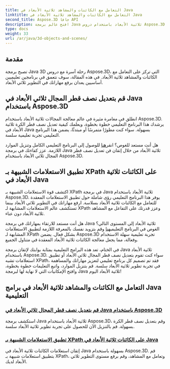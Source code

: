 ```yaml
---
title: التعامل مع الكائنات والمشاهد ثلاثية الأبعاد في Java
linktitle: التعامل مع الكائنات والمشاهد ثلاثية الأبعاد في Java
second_title: Aspose.3D جافا API
description: افتح عالم برمجة Java ثلاثية الأبعاد باستخدام دروس Aspose.3D. تعلم كيفية تعديل نصف قطر الكرة وتطبيق الاستعلامات المشابهة لـ XPath دون عناء من أجل التطوير السلس ثلاثي الأبعاد.
type: docs
weight: 33
url: /ar/java/3d-objects-and-scenes/
---
```

## مقدمة

تصبح برمجة Java 3D رحلة آسرة مع دروس Aspose.3D، التي تركز على التعامل مع الكائنات والمشاهد ثلاثية الأبعاد. في هذه المقالة، سوف نتعمق في برنامجين تعليميين أساسيين يعدان برفع مهاراتك في التطوير ثلاثي الأبعاد.

## قم بتعديل نصف قطر المجال ثلاثي الأبعاد في Java باستخدام Aspose.3D
انطلق في مغامرة مثيرة في عالم معالجة المجالات ثلاثية الأبعاد باستخدام Aspose.3D. يرشدك هذا البرنامج التعليمي خطوة بخطوة، ويعلمك كيفية تعديل نصف قطر الكرة ثلاثية الأبعاد في Java بسهولة. سواء كنت مطورًا متمرسًا أو مبتدئًا، يضمن هذا البرنامج التعليمي تجربة تعليمية سلسة.

 هل أنت مستعد للغوص؟ انقر[هنا](./modify-sphere-radius/) للوصول إلى البرنامج التعليمي الكامل وتنزيل الموارد اللازمة. عزز كفاءتك في برمجة Java ثلاثية الأبعاد من خلال إتقان فن تعديل نصف قطر المجال ثلاثي الأبعاد باستخدام Aspose.3D.

## تطبيق الاستعلامات الشبيهة بـ XPath على الكائنات ثلاثية الأبعاد في Java
اكتشف قوة الاستعلامات الشبيهة بـ XPath في برمجة Java ثلاثية الأبعاد باستخدام Aspose.3D. يوفر هذا البرنامج التعليمي رؤى شاملة حول تطبيق الاستعلامات المعقدة للتعامل مع الكائنات ثلاثية الأبعاد بسلاسة. ارفع مهاراتك في التطوير ثلاثي الأبعاد بينما تستكشف عالم الاستعلامات المشابهة لـ XPath وعزز قدرتك على التفاعل مع المشاهد ثلاثية الأبعاد دون عناء.

 هل أنت مستعد للارتقاء بمهاراتك في برمجة Java ثلاثية الأبعاد إلى المستوى التالي؟ الغوص في البرنامج التعليمي[هنا](./xpath-like-object-queries/) وقم بتزويد نفسك بالمعرفة اللازمة لتطبيق الاستعلامات المشابهة لـ XPath بشكل فعال. يضمن Aspose.3D تجربة تعليمية سهلة الاستخدام وفعالة، مما يجعل معالجة الكائنات ثلاثية الأبعاد المعقدة في متناول الجميع.

في الختام، تعد هذه البرامج التعليمية بمثابة بوابتك لإتقان برمجة Java ثلاثية الأبعاد باستخدام Aspose.3D. سواء كنت تقوم بتعديل نصف قطر المجال ثلاثي الأبعاد أو تطبيق استعلامات تشبه XPath، فقد تم تصميم كل برنامج تعليمي لتعزيز مهاراتك والمساهمة في تجربة تطوير ثلاثية الأبعاد سلسة. قم بتنزيل الموارد، واتبع التعليمات خطوة بخطوة، وافتح الإمكانيات التي لا نهاية لها لبرمجة Java ثلاثية الأبعاد اليوم!
## التعامل مع الكائنات والمشاهد ثلاثية الأبعاد في برامج Java التعليمية
### [قم بتعديل نصف قطر المجال ثلاثي الأبعاد في Java باستخدام Aspose.3D](./modify-sphere-radius/)
استكشف برمجة Java ثلاثية الأبعاد باستخدام Aspose.3D، وقم بتعديل نصف قطر الكرة بسهولة. قم بالتنزيل الآن للحصول على تجربة تطوير ثلاثية الأبعاد سلسة.
### [تطبيق الاستعلامات الشبيهة بـ XPath على الكائنات ثلاثية الأبعاد في Java](./xpath-like-object-queries/)
إتقان استعلامات الكائنات ثلاثية الأبعاد في Java بسهولة باستخدام Aspose.3D. قم بتطبيق استعلامات شبيهة بـ XPath، وتعامل مع المشاهد، وقم برفع مستوى التطوير ثلاثي الأبعاد لديك.